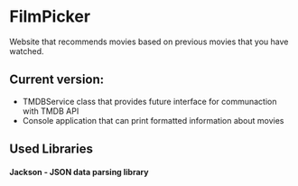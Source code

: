 # FilmPicker
Website that recommends movies based on previous movies that you have watched.

## Current version:
* TMDBService class that provides future interface for communaction with TMDB API
* Console application that can print formatted information about movies

## Used Libraries

#### Jackson - JSON data parsing library
